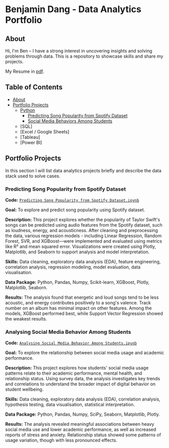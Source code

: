 # Benjamin Dang - Data Analytics Portfolio
## About
Hi, I'm Ben – I have a strong interest in uncovering insights and solving problems through data. This is a repository to showcase skills and share my projects.

My Resume in [pdf](https://drive.google.com/file/d/17PnKPalYmj1tICfdNd8Dltvei6TQpEN9/view?usp=sharing).



## Table of Contents
- [About](#about)
- [Portfolio Projects](#portfolio-projects)
  - [Python](#python)
    - [Predicting Song Popularity from Spotify Dataset](#predicting-song-popularity-from-spotify-dataset)
    - [Social Media Behaviors Among Students](#social-media-behaviors-among-students)
  - [SQL]
  - [Excel / Google Sheets]
  - [Tableau]
  - [Power BI]
  



## Portfolio Projects
In this section I will list data analytics projects briefly and describe the data stack used to solve cases.

### Predicting Song Popularity from Spotify Dataset
**Code:** [`Predicting Song Popularity from Spotify Dataset.ipynb`](https://github.com/BenDang01/Project/blob/bd23344b7b4a21ef3c04851fa907b253b8063bce/Predicting%20Song%20Popularity%20from%20Spotify%20Dataset.ipynb)

**Goal:** To explore and predict song popularity using Spotify dataset.

**Description:** This project explores whether the popularity of Taylor Swift's songs can be predicted using audio features from the Spotify dataset, such as loudness, energy, and acousticness. After cleaning and preprocessing the data, various regression models - including Linear Regression, Random Forest, SVR, and XGBoost—were implemented and evaluated using metrics like R² and mean squared error. Visualizations were created using Plotly, Matplotlib, and Seaborn to support analysis and model interpretation.

**Skills:** Data cleaning, exploratory data analysis (EDA), feature engineering, correlation analysis, regression modeling, model evaluation, data visualisation.

**Data Package:** Python, Pandas, Numpy, Scikit-learn, XGBoost, Plotly, Matplotlib, Seaborn.

**Results:** The analysis found that energetic and loud songs tend to be less acoustic, and energy contributes positively to a song's valence. Track number on an album has minimal impact on other features. Among the models, XGBoost performed best, while Support Vector Regression showed the weakest results.



### Analysing Social Media Behavior Among Students
**Code:** [`Analysing Social Media Behavior Among Students.ipynb`](http://github.com/BenDang01/Project/blob/main/Social%20Media%20Behavior%20Among%20Students.ipynb)

**Goal:** To explore the relationship between social media usage and academic performance.

**Description:** This project explores how students' social media usage patterns relate to their academic performance, mental health, and relationship status. Using survey data, the analysis investigates key trends and correlations to understand the broader impact of digital behavior on student wellbeing.

**Skills:** Data cleaning, exploratory data analysis (EDA), correlation analysis, hypothesis testing, data visualisation, statistical interpretation.

**Data Package:** Python, Pandas, Numpy, SciPy, Seaborn, Matplotlib, Plotly.

**Results:** The analysis revealed meaningful associations between heavy social media use and lower academic performance, as well as increased reports of stress and anxiety. Relationship status showed some patterns of usage variation, though with less pronounced effects.
